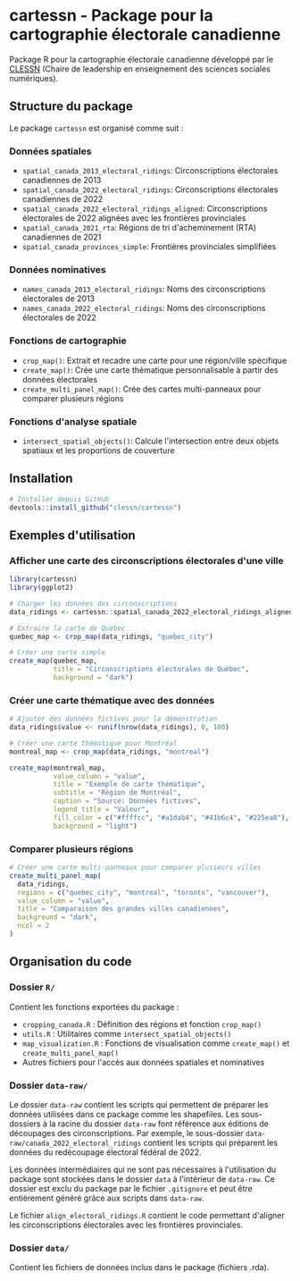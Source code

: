 # cartessn - Package pour la cartographie électorale canadienne

Package R pour la cartographie électorale canadienne développé par le [CLESSN](https://clessn.ca/) (Chaire de leadership en enseignement des sciences sociales numériques).

## Structure du package

Le package `cartessn` est organisé comme suit :

### Données spatiales
- `spatial_canada_2013_electoral_ridings`: Circonscriptions électorales canadiennes de 2013
- `spatial_canada_2022_electoral_ridings`: Circonscriptions électorales canadiennes de 2022
- `spatial_canada_2022_electoral_ridings_aligned`: Circonscriptions électorales de 2022 alignées avec les frontières provinciales
- `spatial_canada_2021_rta`: Régions de tri d'acheminement (RTA) canadiennes de 2021
- `spatial_canada_provinces_simple`: Frontières provinciales simplifiées

### Données nominatives
- `names_canada_2013_electoral_ridings`: Noms des circonscriptions électorales de 2013
- `names_canada_2022_electoral_ridings`: Noms des circonscriptions électorales de 2022

### Fonctions de cartographie
- `crop_map()`: Extrait et recadre une carte pour une région/ville spécifique
- `create_map()`: Crée une carte thématique personnalisable à partir des données électorales
- `create_multi_panel_map()`: Crée des cartes multi-panneaux pour comparer plusieurs régions

### Fonctions d'analyse spatiale
- `intersect_spatial_objects()`: Calcule l'intersection entre deux objets spatiaux et les proportions de couverture

## Installation

```r
# Installer depuis GitHub
devtools::install_github("clessn/cartessn")
```

## Exemples d'utilisation

### Afficher une carte des circonscriptions électorales d'une ville

```r
library(cartessn)
library(ggplot2)

# Charger les données des circonscriptions
data_ridings <- cartessn::spatial_canada_2022_electoral_ridings_aligned

# Extraire la carte de Québec
quebec_map <- crop_map(data_ridings, "quebec_city")

# Créer une carte simple
create_map(quebec_map, 
           title = "Circonscriptions électorales de Québec",
           background = "dark")
```

### Créer une carte thématique avec des données

```r
# Ajouter des données fictives pour la démonstration
data_ridings$value <- runif(nrow(data_ridings), 0, 100)

# Créer une carte thématique pour Montréal
montreal_map <- crop_map(data_ridings, "montreal")

create_map(montreal_map,
           value_column = "value",
           title = "Exemple de carte thématique",
           subtitle = "Région de Montréal",
           caption = "Source: Données fictives",
           legend_title = "Valeur",
           fill_color = c("#ffffcc", "#a1dab4", "#41b6c4", "#225ea8"),
           background = "light")
```

### Comparer plusieurs régions

```r
# Créer une carte multi-panneaux pour comparer plusieurs villes
create_multi_panel_map(
  data_ridings,
  regions = c("quebec_city", "montreal", "toronto", "vancouver"),
  value_column = "value",
  title = "Comparaison des grandes villes canadiennes",
  background = "dark",
  ncol = 2
)
```

## Organisation du code

### Dossier `R/`
Contient les fonctions exportées du package :
- `cropping_canada.R` : Définition des régions et fonction `crop_map()`
- `utils.R` : Utilitaires comme `intersect_spatial_objects()`
- `map_visualization.R` : Fonctions de visualisation comme `create_map()` et `create_multi_panel_map()`
- Autres fichiers pour l'accès aux données spatiales et nominatives

### Dossier `data-raw/`
Le dossier `data-raw` contient les scripts qui permettent de préparer les données utilisées dans ce package comme les shapefiles. Les sous-dossiers à la racine du dossier `data-raw` font référence aux éditions de découpages des circonscriptions. Par exemple, le sous-dossier `data-raw/canada_2022_electoral_ridings` contient les scripts qui préparent les données du redécoupage électoral fédéral de 2022.

Les données intermédiaires qui ne sont pas nécessaires à l'utilisation du package sont stockées dans le dossier `data` à l'intérieur de `data-raw`. Ce dossier est exclu du package par le fichier `.gitignore` et peut être entièrement généré grâce aux scripts dans `data-raw`.

Le fichier `align_electoral_ridings.R` contient le code permettant d'aligner les circonscriptions électorales avec les frontières provinciales.

### Dossier `data/`
Contient les fichiers de données inclus dans le package (fichiers .rda).
